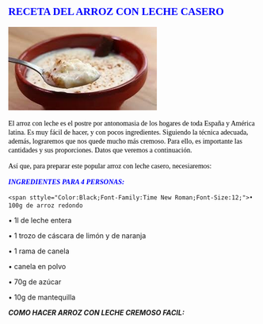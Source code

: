 ## <span style="Color:Blue;Font-Size:18;Font-Family:Castellar;">**RECETA DEL ARROZ CON LECHE CASERO**</span>

![imagen montaje](arroz.jpg)

<span style="Color:Black;Font-Size:12;Font-Family:Time New Roman;">El arroz con leche es el postre por antonomasia de los hogares de toda España y América latina. Es muy fácil de hacer, y con pocos ingredientes. Siguiendo la técnica adecuada, además, lograremos que nos quede mucho más cremoso. Para ello, es importante las cantidades y sus proporciones. Datos que veremos a continuación.   
  
<span style="Color:Black;Font-Family:Time New Roman;Font-Size:12;">Así que, para preparar este popular arroz con leche casero, necesiaremos:</span>

  
  <span style="Color:Blue;Font-Size:14;Font-Family:Time New Roman;">___INGREDIENTES PARA 4 PERSONAS:___</span>   
      
      
    <span sttyle="Color:Black;Font-Family:Time New Roman;Font-Size:12;">•	100g de arroz redondo  
  
•	1l de leche entera  
 
•	1 trozo de cáscara de limón y de naranja  

•	1 rama de canela  

•	canela en polvo  

•	70g de azúcar  

•	10g de mantequilla  

<span sttyle="Color:Black;Font-Family:Time New Roman;Font-Size:14">___COMO HACER ARROZ CON LECHE CREMOSO FACIL:___</span>
